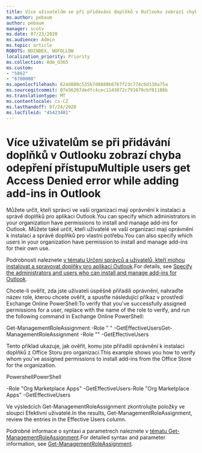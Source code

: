 ```yaml
---
title: Více uživatelům se při přidávání doplňků v Outlooku zobrazí chyba odepření přístupu
ms.author: pebaum
author: pebaum
manager: scotv
ms.date: 07/23/2020
ms.audience: Admin
ms.topic: article
ROBOTS: NOINDEX, NOFOLLOW
localization_priority: Priority
ms.collection: Adm_O365
ms.custom:
- "5892"
- "6700008"
ms.openlocfilehash: 624d880c535b7d8888b676ff23c774c6d138a75a
ms.sourcegitcommit: 07e56267dedfc4cec1143072c791670cbf81186b
ms.translationtype: MT
ms.contentlocale: cs-CZ
ms.lasthandoff: 07/24/2020
ms.locfileid: "45423481"
---
```

# <a name="multiple-users-get-access-denied-error-while-adding-add-ins-in-outlook"></a><span data-ttu-id="af69a-102">Více uživatelům se při přidávání doplňků v Outlooku zobrazí chyba odepření přístupu</span><span class="sxs-lookup"><span data-stu-id="af69a-102">Multiple users get Access Denied error while adding add-ins in Outlook</span></span>

<span data-ttu-id="af69a-103">Můžete určit, kteří správci ve vaší organizaci mají oprávnění k instalaci a správě doplňků pro aplikaci Outlook.</span><span class="sxs-lookup"><span data-stu-id="af69a-103">You can specify which administrators in your organization have permissions to install and manage add-ins for Outlook.</span></span> <span data-ttu-id="af69a-104">Můžete také určit, kteří uživatelé ve vaší organizaci mají oprávnění k instalaci a správě doplňků pro vlastní potřebu.</span><span class="sxs-lookup"><span data-stu-id="af69a-104">You can also specify which users in your organization have permission to install and manage add-ins for their own use.</span></span>

<span data-ttu-id="af69a-105">Podrobnosti naleznete [v tématu Určení správců a uživatelů, kteří mohou instalovat a spravovat doplňky pro aplikaci Outlook](https://docs.microsoft.com/exchange/clients-and-mobile-in-exchange-online/add-ins-for-outlook/specify-who-can-install-and-manage-add-ins).</span><span class="sxs-lookup"><span data-stu-id="af69a-105">For details, see [Specify the administrators and users who can install and manage add-ins for Outlook](https://docs.microsoft.com/exchange/clients-and-mobile-in-exchange-online/add-ins-for-outlook/specify-who-can-install-and-manage-add-ins).</span></span>

<span data-ttu-id="af69a-106">Chcete-li ověřit, zda jste uživateli úspěšně přiřadili oprávnění, <Role Name> nahraďte název role, kterou chcete ověřit, a spusťte následující příkaz v prostředí Exchange Online PowerShell:</span><span class="sxs-lookup"><span data-stu-id="af69a-106">To verify that you've successfully assigned permissions for a user, replace <Role Name> with the name of the role to verify, and run the following command in Exchange Online PowerShell:</span></span>

<span data-ttu-id="af69a-107">Get-ManagementRoleAssignment -Role " <Role Name> " -GetEffectiveUsers</span><span class="sxs-lookup"><span data-stu-id="af69a-107">Get-ManagementRoleAssignment -Role "<Role Name>" -GetEffectiveUsers</span></span>

<span data-ttu-id="af69a-108">Tento příklad ukazuje, jak ověřit, komu jste přiřadili oprávnění k instalaci doplňků z Office Storu pro organizaci.</span><span class="sxs-lookup"><span data-stu-id="af69a-108">This example shows you how to verify whom you've assigned permissions to install add-ins from the Office Store for the organization.</span></span>

<span data-ttu-id="af69a-109">Powershell</span><span class="sxs-lookup"><span data-stu-id="af69a-109">PowerShell</span></span>

<span data-ttu-id="af69a-110">-Role "Org Marketplace Apps" -GetEffectiveUsers</span><span class="sxs-lookup"><span data-stu-id="af69a-110">-Role "Org Marketplace Apps" -GetEffectiveUsers</span></span>

<span data-ttu-id="af69a-111">Ve výsledcích Get-ManagementRoleAssignment zkontrolujte položky ve sloupci Efektivní uživatelé.</span><span class="sxs-lookup"><span data-stu-id="af69a-111">In the results, Get-ManagementRoleAssignment, review the entries in the Effective Users column.</span></span>

<span data-ttu-id="af69a-112">Podrobné informace o syntaxi a parametrech naleznete v [tématu Get-ManagementRoleAssignment](https://docs.microsoft.com/powershell/module/exchange/get-managementroleassignment).</span><span class="sxs-lookup"><span data-stu-id="af69a-112">For detailed syntax and parameter information, see [Get-ManagementRoleAssignment](https://docs.microsoft.com/powershell/module/exchange/get-managementroleassignment).</span></span>
 